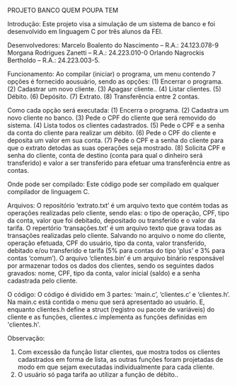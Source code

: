 PROJETO BANCO QUEM POUPA TEM

Introdução:
  Este projeto visa a simulação de um sistema de banco e foi desenvolvido em linguagem C por três alunos da FEI.

Desenvolvedores:
  Marcelo Boalento do Nascimento – R.A.: 24.123.078-9
  Morgana Rodrigues Zanetti – R.A.: 24.223.010-0
  Orlando Nagrockis Bertholdo – R.A.: 24.223.003-5.

Funcionamento:
  Ao compilar (iniciar) o programa, um menu contendo 7 opções é fornecido aousuário, sendo as opções:
    (1) Encerrar o programa.
    (2) Cadastrar um novo cliente.
    (3) Apagasr cliente..
    (4) Listar clientes.
    (5) Débito.
    (6) Depósito.
    (7) Extrato.
    (8) Transferência entre 2 contas.

Como cada opção será executada:
  (1) Encerra o programa.
  (2) Cadastra um novo cliente no banco.
  (3) Pede o CPF do cliente que será removido do sistema.
  (4) Lista todos os clientes cadastrados.
  (5) Pede o CPF e a senha da conta do cliente para realizar um débito.
  (6) Pede o CPF do cliente e deposita um valor em sua conta.
  (7) Pede o CPF e a senha do cliente para que o extrato detodas as suas operações seja mostrado.
  (8) Solicita CPF e senha do cliente, conta de destino (conta para qual o dinheiro será transferido) e valor a ser transferido para efetuar uma transferência entre as contas.

Onde pode ser compilado:
  Este código pode ser compilado em qualquer compilador de linguagem C.

Arquivos:
 O repositório ‘extrato.txt’ é um arquivo texto que contém todas as operações realizadas pelo cliente, sendo elas: o tipo de operação, CPF, tipo da conta, valor que foi debitado, 
depositado ou transferido e o valor da tarifa.
  O repertório ‘transações.txt’ é um arquivo texto que grava todas as transações realizadas pelo cliente. Salvando no arquivo o nome do cliente, operação efetuada, CPF do usuário, 
tipo da conta, valor transferido, debitado e/ou transferido e tarifa (5% para contas do tipo ‘plus’ e 3% para contas ‘comum’).
  O arquivo ‘clientes.bin’ é um arquivo binário responsável por armazenar todos os dados dos clientes, sendo os seguintes dados gravados: nome, CPF, tipo da conta, valor inicial 
(saldo) e a senha cadastrada pelo cliente.

O código:
  O código é dividido em 3 partes: ‘main.c’, ‘clientes.c’ e ‘clientes.h’. Na main.c está contida o menu que será apresentado ao usuário. E, enquanto clientes.h define a struct 
(registro ou pacote de variáveis) do cliente e as funções, clientes.c implementa as funções definidas em &#39;clientes.h&#39;.

Observação:
  1. Com excessão da função listar clientes, que mostra todos os clientes cadastrados em forma de lista, as outras funções foram projetadas de modo em que sejam executadas
individualmente para cada cliente.
  2. O usuário só paga tarifa ao utilizar a função de débito..
